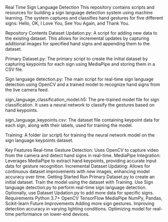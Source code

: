 Real Time Sign Language Detection
This repository contains scripts and resources for building a sign language detection system using machine learning. The system captures and classifies hand gestures for five different signs: Hello, OK, I Love You, See You Again, and Thank You.

Repository Contents
Dataset Updation.py: A script for adding new data to the existing dataset. This allows for incremental updates by capturing additional images for specified hand signs and appending them to the dataset.

Primary Dataset.py: The primary script to create the initial dataset by capturing keypoints for each sign using MediaPipe and storing them in a CSV file.

Sign language detection.py: The main script for real-time sign language detection using OpenCV and a trained model to recognize hand signs from the live camera feed.

sign_language_classification_model.h5: The pre-trained model file for sign classification. It uses a neural network to classify the gestures based on hand keypoints.

sign_language_keypoints.csv: The dataset file containing keypoint data for each sign, along with their labels, used for training the model.

Training: A folder (or script) for training the neural network model on the sign language keypoints dataset.

Key Features
Real-time Gesture Detection: Uses OpenCV to capture video from the camera and detect hand signs in real-time.
MediaPipe Integration: Leverages MediaPipe to extract hand keypoints, providing accurate input data for gesture recognition.
Incremental Dataset Updating: Allows for continuous dataset improvements with new images, enhancing model accuracy over time.
Getting Started
Run Primary Dataset.py to create an initial dataset.
Train the model using the dataset with Training.
Use Sign language detection.py to perform real-time sign language detection.
Optionally, use Dataset Updation.py to add more data for specific signs.
Requirements
Python 3.7+
OpenCV
TensorFlow
MediaPipe
NumPy, Pandas, Scikit-learn
Future Improvements
Adding more sign gestures.
Improving detection accuracy in varying lighting conditions.
Optimizing model for real-time performance on lower-end devices.
